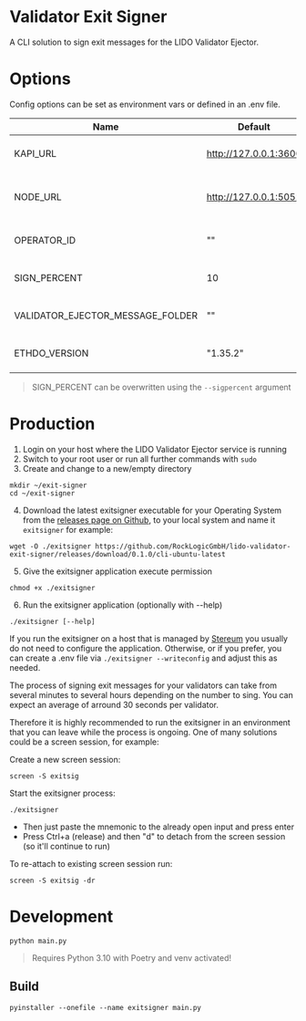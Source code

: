 # Validator Exit Signer

A CLI <!-- and Docker--> solution to sign exit messages for the LIDO Validator Ejector.

# Options

Config options can be set as environment vars or defined in an .env file.

| Name                             | Default               | Required | Description                                                   |
| -------------------------------- | --------------------- | -------- | ------------------------------------------------------------- |
| KAPI_URL                         | http://127.0.0.1:3600 | Yes      | The URL to your KAPI service (usually http://127.0.0.1:3600)  |
| NODE_URL                         | http://127.0.0.1:5052 | Yes      | The URL to your Beacon Node (auto-detected for Stereum users) |
| OPERATOR_ID                      | ""                    | Yes      | Your LIDO Operator ID (auto-detected for Stereum users)       |
| SIGN_PERCENT                     | 10                    | No       | Percent of operators validators to sign exit messages for     |
| VALIDATOR_EJECTOR_MESSAGE_FOLDER | ""                    | No       | Path to exit messages (auto-detected for Stereum users)       |
| ETHDO_VERSION                    | "1.35.2"              | No       | Version of ethdo executable to use for signing                |

> SIGN_PERCENT can be overwritten using the `--sigpercent` argument

# Production

1. Login on your host where the LIDO Validator Ejector service is running
2. Switch to your root user or run all further commands with `sudo`
3. Create and change to a new/empty directory

```
mkdir ~/exit-signer
cd ~/exit-signer
```

4. Download the latest exitsigner executable for your Operating System from the [releases page on Github](https://github.com/RockLogicGmbH/lido-validator-exit-signer/releases), to your local system and name it `exitsigner` for example:

```
wget -O ./exitsigner https://github.com/RockLogicGmbH/lido-validator-exit-signer/releases/download/0.1.0/cli-ubuntu-latest
```

5. Give the exitsigner application execute permission

```
chmod +x ./exitsigner
```

6. Run the exitsigner application (optionally with --help)

```
./exitsigner [--help]
```

If you run the exitsigner on a host that is managed by [Stereum](https://github.com/stereum-dev/ethereum-node) you usually do not need to configure the application. Otherwise, or if you prefer, you can create a .env file via `./exitsigner --writeconfig` and adjust this as needed.

The process of signing exit messages for your validators can take from several minutes to several hours depending on the number to sing. You can expect an average of arround 30 seconds per validator.

Therefore it is highly recommended to run the exitsigner in an environment that you can leave while the process is ongoing. One of many solutions could be a screen session, for example:

Create a new screen session:

```
screen -S exitsig
```

Start the exitsigner process:

```
./exitsigner
```

- Then just paste the mnemonic to the already open input and press enter
- Press Ctrl+a (release) and then "d" to detach from the screen session (so it'll continue to run)

To re-attach to existing screen session run:

```
screen -S exitsig -dr
```

# Development

```
python main.py
```

> Requires Python 3.10 with Poetry and venv activated!

## Build

```
pyinstaller --onefile --name exitsigner main.py
```
